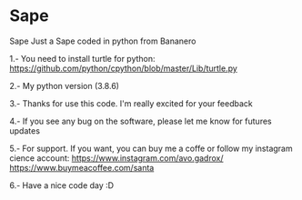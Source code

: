 # Sape
Sape
Just a Sape coded in python from Bananero

1.- You need to install turtle for python: https://github.com/python/cpython/blob/master/Lib/turtle.py

2.- My python version (3.8.6)

3.- Thanks for use this code. I'm really excited for your feedback

4.- If you see any bug on the software, please let me know for futures updates

5.- For support. If you want, you can buy me a coffe or follow my instagram cience account: 
https://www.instagram.com/avo.gadrox/ 
https://www.buymeacoffee.com/santa

6.- Have a nice code day :D

